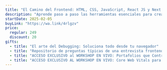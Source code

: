 ```yaml
---
title: "El Camino del Frontend: HTML, CSS, JavaScript, React JS y Next JS"
description: "Aprende paso a paso las herramientas esenciales para crear aplicaciones modernas y profesionales."
startDate: 2025-02-05
buyLink: "https://wa.link/4rlgzv"
price:
  regular: 249
  discount: 20
gifts:
  - title: "El arte del Debugging: Soluciona todo desde tu navegador"
  - title: "Repositorio de preguntas típicas de una entrevista frontend"
  - title: "ACCESO EXCLUSIVO al WORKSHOP EN VIVO: Portafolios que Contratan: Aprende a Destacar como Dev"
  - title: "ACCESO EXCLUSIVO AL WORKSHOP EN VIVO: Core Web Vitals para Frontends: La Guía Definitiva"
---
```

